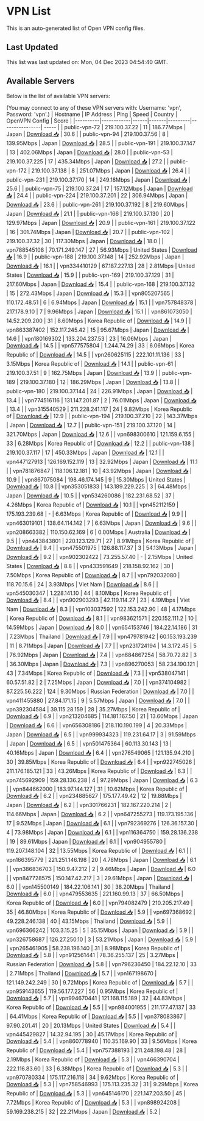 # VPN List

This is an auto-generated list of Open VPN config files.

## Last Updated

This list was last updated on: Mon, 04 Dec 2023 04:54:40 GMT.

## Available Servers

Below is the list of available VPN servers:

(You may connect to any of these VPN servers with: Username: 'vpn', Password: 'vpn'.)
| Hostname | IP Address | Ping | Speed | Country | OpenVPN Config | Score |
|----------|------------|------|-------|---------|----------------| ----- |
| public-vpn-72 | 219.100.37.22 | 11 | 186.77Mbps | Japan | [Download 📥](./configs/server_0_JP.ovpn) | 30.6 |
| public-vpn-94 | 219.100.37.56 | 8 | 139.95Mbps | Japan | [Download 📥](./configs/server_1_JP.ovpn) | 28.5 |
| public-vpn-191 | 219.100.37.147 | 13 | 402.06Mbps | Japan | [Download 📥](./configs/server_2_JP.ovpn) | 28.0 |
| public-vpn-53 | 219.100.37.225 | 17 | 435.34Mbps | Japan | [Download 📥](./configs/server_3_JP.ovpn) | 27.2 |
| public-vpn-172 | 219.100.37.138 | 8 | 251.07Mbps | Japan | [Download 📥](./configs/server_4_JP.ovpn) | 26.4 |
| public-vpn-231 | 219.100.37.170 | 14 | 249.18Mbps | Japan | [Download 📥](./configs/server_5_JP.ovpn) | 25.6 |
| public-vpn-75 | 219.100.37.24 | 17 | 157.12Mbps | Japan | [Download 📥](./configs/server_6_JP.ovpn) | 24.4 |
| public-vpn-224 | 219.100.37.201 | 22 | 306.94Mbps | Japan | [Download 📥](./configs/server_7_JP.ovpn) | 23.6 |
| public-vpn-261 | 219.100.37.192 | 8 | 219.60Mbps | Japan | [Download 📥](./configs/server_8_JP.ovpn) | 21.1 |
| public-vpn-166 | 219.100.37.130 | 20 | 129.97Mbps | Japan | [Download 📥](./configs/server_9_JP.ovpn) | 20.9 |
| public-vpn-161 | 219.100.37.122 | 16 | 301.74Mbps | Japan | [Download 📥](./configs/server_10_JP.ovpn) | 20.7 |
| public-vpn-102 | 219.100.37.32 | 30 | 117.30Mbps | Japan | [Download 📥](./configs/server_11_JP.ovpn) | 18.0 |
| vpn788545108 | 70.171.249.147 | 27 | 56.93Mbps | United States | [Download 📥](./configs/server_12_US.ovpn) | 16.9 |
| public-vpn-188 | 219.100.37.148 | 14 | 252.92Mbps | Japan | [Download 📥](./configs/server_13_JP.ovpn) | 16.1 |
| vpn334410129 | 67.187.227.13 | 28 | 2.81Mbps | United States | [Download 📥](./configs/server_14_US.ovpn) | 15.9 |
| public-vpn-169 | 219.100.37.129 | 31 | 217.60Mbps | Japan | [Download 📥](./configs/server_15_JP.ovpn) | 15.4 |
| public-vpn-168 | 219.100.37.132 | 15 | 272.43Mbps | Japan | [Download 📥](./configs/server_16_JP.ovpn) | 15.3 |
| vpn805207565 | 110.172.48.51 | 6 | 6.94Mbps | Japan | [Download 📥](./configs/server_17_JP.ovpn) | 15.1 |
| vpn757848378 | 217.178.9.10 | 7 | 9.96Mbps | Japan | [Download 📥](./configs/server_18_JP.ovpn) | 15.1 |
| vpn861073050 | 14.52.209.200 | 31 | 8.60Mbps | Korea Republic of | [Download 📥](./configs/server_19_KR.ovpn) | 14.9 |
| vpn863387402 | 152.117.245.42 | 15 | 95.67Mbps | Japan | [Download 📥](./configs/server_20_JP.ovpn) | 14.6 |
| vpn180169302 | 133.204.237.53 | 23 | 16.06Mbps | Japan | [Download 📥](./configs/server_21_JP.ovpn) | 14.5 |
| vpn577575804 | 1.244.74.29 | 33 | 6.06Mbps | Korea Republic of | [Download 📥](./configs/server_22_KR.ovpn) | 14.5 |
| vpn260625115 | 222.101.11.136 | 33 | 3.15Mbps | Korea Republic of | [Download 📥](./configs/server_23_KR.ovpn) | 14.1 |
| public-vpn-61 | 219.100.37.51 | 9 | 162.75Mbps | Japan | [Download 📥](./configs/server_24_JP.ovpn) | 13.9 |
| public-vpn-189 | 219.100.37.180 | 12 | 186.29Mbps | Japan | [Download 📥](./configs/server_25_JP.ovpn) | 13.8 |
| public-vpn-180 | 219.100.37.144 | 24 | 226.91Mbps | Japan | [Download 📥](./configs/server_26_JP.ovpn) | 13.4 |
| vpn774516116 | 131.147.201.87 | 2 | 76.01Mbps | Japan | [Download 📥](./configs/server_27_JP.ovpn) | 13.4 |
| vpn315540529 | 211.228.241.117 | 24 | 9.82Mbps | Korea Republic of | [Download 📥](./configs/server_28_KR.ovpn) | 12.9 |
| public-vpn-194 | 219.100.37.210 | 22 | 143.37Mbps | Japan | [Download 📥](./configs/server_29_JP.ovpn) | 12.7 |
| public-vpn-151 | 219.100.37.120 | 14 | 321.70Mbps | Japan | [Download 📥](./configs/server_30_JP.ovpn) | 12.6 |
| vpn698300610 | 121.159.6.155 | 33 | 6.28Mbps | Korea Republic of | [Download 📥](./configs/server_31_KR.ovpn) | 12.2 |
| public-vpn-138 | 219.100.37.117 | 17 | 450.33Mbps | Japan | [Download 📥](./configs/server_32_JP.ovpn) | 12.1 |
| vpn447127913 | 126.169.152.119 | 13 | 32.92Mbps | Japan | [Download 📥](./configs/server_33_JP.ovpn) | 11.1 |
| vpn781876847 | 118.106.12.181 | 10 | 43.92Mbps | Japan | [Download 📥](./configs/server_34_JP.ovpn) | 10.9 |
| vpn867075084 | 198.46.174.145 | 9 | 15.30Mbps | United States | [Download 📥](./configs/server_35_US.ovpn) | 10.8 |
| vpn353051833 | 143.189.229.225 | 3 | 64.48Mbps | Japan | [Download 📥](./configs/server_36_JP.ovpn) | 10.5 |
| vpn534260086 | 182.231.68.52 | 37 | 4.26Mbps | Korea Republic of | [Download 📥](./configs/server_37_KR.ovpn) | 10.1 |
| vpn452112159 | 175.193.239.68 | - | 6.63Mbps | Korea Republic of | [Download 📥](./configs/server_38_KR.ovpn) | 9.9 |
| vpn463019101 | 138.64.114.142 | 7 | 6.63Mbps | Japan | [Download 📥](./configs/server_39_JP.ovpn) | 9.6 |
| vpn208663382 | 110.150.62.169 | 6 | 0.00Mbps | Australia | [Download 📥](./configs/server_40_AU.ovpn) | 9.5 |
| vpn443843801 | 220.123.129.71 | 27 | 8.91Mbps | Korea Republic of | [Download 📥](./configs/server_41_KR.ovpn) | 9.4 |
| vpn475501975 | 126.88.117.37 | 3 | 54.13Mbps | Japan | [Download 📥](./configs/server_42_JP.ovpn) | 9.2 |
| vpn902302422 | 73.255.57.40 | - | 2.15Mbps | United States | [Download 📥](./configs/server_43_US.ovpn) | 8.8 |
| vpn433591649 | 218.158.92.162 | 30 | 7.50Mbps | Korea Republic of | [Download 📥](./configs/server_44_KR.ovpn) | 8.7 |
| vpn792032080 | 118.70.15.6 | 24 | 3.93Mbps | Viet Nam | [Download 📥](./configs/server_45_VN.ovpn) | 8.6 |
| vpn545030347 | 1.228.141.10 | 44 | 8.10Mbps | Korea Republic of | [Download 📥](./configs/server_46_KR.ovpn) | 8.4 |
| vpn902903293 | 42.119.114.27 | 23 | 4.19Mbps | Viet Nam | [Download 📥](./configs/server_47_VN.ovpn) | 8.3 |
| vpn103037592 | 122.153.242.90 | 48 | 4.17Mbps | Korea Republic of | [Download 📥](./configs/server_48_KR.ovpn) | 8.1 |
| vpn983621571 | 220.152.111.2 | 10 | 14.59Mbps | Japan | [Download 📥](./configs/server_49_JP.ovpn) | 8.0 |
| vpn654153746 | 184.22.14.186 | 31 | 7.23Mbps | Thailand | [Download 📥](./configs/server_50_TH.ovpn) | 7.9 |
| vpn479781942 | 60.153.193.239 | 11 | 8.71Mbps | Japan | [Download 📥](./configs/server_51_JP.ovpn) | 7.7 |
| vpn231724194 | 14.3.172.45 | 5 | 76.92Mbps | Japan | [Download 📥](./configs/server_52_JP.ovpn) | 7.4 |
| vpn684867254 | 58.70.72.82 | 3 | 36.30Mbps | Japan | [Download 📥](./configs/server_53_JP.ovpn) | 7.3 |
| vpn896270053 | 58.234.190.121 | 43 | 7.34Mbps | Korea Republic of | [Download 📥](./configs/server_54_KR.ovpn) | 7.3 |
| vpn538047141 | 60.57.51.82 | 2 | 7.25Mbps | Japan | [Download 📥](./configs/server_55_JP.ovpn) | 7.0 |
| vpn374104982 | 87.225.56.222 | 124 | 9.30Mbps | Russian Federation | [Download 📥](./configs/server_56_RU.ovpn) | 7.0 |
| vpn411455880 | 27.84.171.15 | 9 | 5.57Mbps | Japan | [Download 📥](./configs/server_57_JP.ovpn) | 7.0 |
| vpn392304584 | 39.115.28.159 | 28 | 35.27Mbps | Korea Republic of | [Download 📥](./configs/server_58_KR.ovpn) | 6.9 |
| vpn213204685 | 114.181.167.50 | 21 | 13.60Mbps | Japan | [Download 📥](./configs/server_59_JP.ovpn) | 6.6 |
| vpn656308186 | 218.110.190.199 | 4 | 20.33Mbps | Japan | [Download 📥](./configs/server_60_JP.ovpn) | 6.5 |
| vpn999934323 | 119.231.64.17 | 3 | 91.59Mbps | Japan | [Download 📥](./configs/server_61_JP.ovpn) | 6.5 |
| vpn501475364 | 60.113.30.143 | 13 | 40.16Mbps | Japan | [Download 📥](./configs/server_62_JP.ovpn) | 6.4 |
| vpn276549065 | 121.135.94.210 | 30 | 39.85Mbps | Korea Republic of | [Download 📥](./configs/server_63_KR.ovpn) | 6.4 |
| vpn922745026 | 211.176.185.121 | 33 | 43.26Mbps | Korea Republic of | [Download 📥](./configs/server_64_KR.ovpn) | 6.3 |
| vpn745692909 | 159.28.136.238 | 4 | 97.29Mbps | Japan | [Download 📥](./configs/server_65_JP.ovpn) | 6.3 |
| vpn844662000 | 183.97.144.127 | 31 | 10.62Mbps | Korea Republic of | [Download 📥](./configs/server_66_KR.ovpn) | 6.2 |
| vpn234885627 | 175.177.49.42 | 12 | 19.88Mbps | Japan | [Download 📥](./configs/server_67_JP.ovpn) | 6.2 |
| vpn301766231 | 182.167.220.214 | 2 | 114.66Mbps | Japan | [Download 📥](./configs/server_68_JP.ovpn) | 6.2 |
| vpn647255273 | 119.173.195.136 | 17 | 9.52Mbps | Japan | [Download 📥](./configs/server_69_JP.ovpn) | 6.1 |
| vpn792369276 | 126.36.157.30 | 4 | 73.98Mbps | Japan | [Download 📥](./configs/server_70_JP.ovpn) | 6.1 |
| vpn116364750 | 159.28.136.238 | 19 | 89.61Mbps | Japan | [Download 📥](./configs/server_71_JP.ovpn) | 6.1 |
| vpn904955780 | 119.207.148.104 | 32 | 13.55Mbps | Korea Republic of | [Download 📥](./configs/server_72_KR.ovpn) | 6.1 |
| vpn166395779 | 221.251.146.198 | 20 | 4.78Mbps | Japan | [Download 📥](./configs/server_73_JP.ovpn) | 6.1 |
| vpn386836703 | 150.9.47.212 | 2 | 9.46Mbps | Japan | [Download 📥](./configs/server_74_JP.ovpn) | 6.0 |
| vpn847728575 | 150.147.42.217 | 3 | 29.61Mbps | Japan | [Download 📥](./configs/server_75_JP.ovpn) | 6.0 |
| vpn145500149 | 184.22.106.141 | 30 | 38.20Mbps | Thailand | [Download 📥](./configs/server_76_TH.ovpn) | 6.0 |
| vpn479553635 | 221.160.99.13 | 37 | 66.50Mbps | Korea Republic of | [Download 📥](./configs/server_77_KR.ovpn) | 6.0 |
| vpn794082479 | 210.205.217.49 | 35 | 46.80Mbps | Korea Republic of | [Download 📥](./configs/server_78_KR.ovpn) | 5.9 |
| vpn697368692 | 49.228.246.138 | 40 | 43.15Mbps | Thailand | [Download 📥](./configs/server_79_TH.ovpn) | 5.9 |
| vpn696366242 | 103.3.15.25 | 5 | 35.15Mbps | Japan | [Download 📥](./configs/server_80_JP.ovpn) | 5.9 |
| vpn326758687 | 126.27.250.10 | 3 | 53.21Mbps | Japan | [Download 📥](./configs/server_81_JP.ovpn) | 5.9 |
| vpn265461905 | 58.238.196.140 | 31 | 8.98Mbps | Korea Republic of | [Download 📥](./configs/server_82_KR.ovpn) | 5.8 |
| vpn912561441 | 78.36.255.137 | 25 | 3.27Mbps | Russian Federation | [Download 📥](./configs/server_83_RU.ovpn) | 5.8 |
| vpn796236450 | 184.22.12.10 | 33 | 2.71Mbps | Thailand | [Download 📥](./configs/server_84_TH.ovpn) | 5.7 |
| vpn167198670 | 121.149.242.249 | 30 | 9.72Mbps | Korea Republic of | [Download 📥](./configs/server_85_KR.ovpn) | 5.7 |
| vpn959143655 | 119.56.177.227 | 56 | 0.95Mbps | Korea Republic of | [Download 📥](./configs/server_86_KR.ovpn) | 5.7 |
| vpn994670441 | 121.168.115.189 | 32 | 44.83Mbps | Korea Republic of | [Download 📥](./configs/server_87_KR.ovpn) | 5.5 |
| vpn984001955 | 211.177.47.137 | 33 | 64.41Mbps | Korea Republic of | [Download 📥](./configs/server_88_KR.ovpn) | 5.5 |
| vpn378083867 | 97.90.201.41 | 20 | 20.13Mbps | United States | [Download 📥](./configs/server_89_US.ovpn) | 5.4 |
| vpn445429827 | 14.32.94.195 | 30 | 45.17Mbps | Korea Republic of | [Download 📥](./configs/server_90_KR.ovpn) | 5.4 |
| vpn860778940 | 110.35.169.90 | 33 | 9.56Mbps | Korea Republic of | [Download 📥](./configs/server_91_KR.ovpn) | 5.4 |
| vpn757388193 | 211.248.198.48 | 28 | 2.19Mbps | Korea Republic of | [Download 📥](./configs/server_92_KR.ovpn) | 5.3 |
| vpn466390704 | 222.116.83.60 | 33 | 6.38Mbps | Korea Republic of | [Download 📥](./configs/server_93_KR.ovpn) | 5.3 |
| vpn970780334 | 175.117.216.118 | 34 | 9.62Mbps | Korea Republic of | [Download 📥](./configs/server_94_KR.ovpn) | 5.3 |
| vpn758546993 | 175.113.235.32 | 31 | 9.29Mbps | Korea Republic of | [Download 📥](./configs/server_95_KR.ovpn) | 5.3 |
| vpn645146170 | 221.147.203.50 | 45 | 7.72Mbps | Korea Republic of | [Download 📥](./configs/server_96_KR.ovpn) | 5.3 |
| vpn898924208 | 59.169.238.215 | 32 | 22.21Mbps | Japan | [Download 📥](./configs/server_97_JP.ovpn) | 5.2 |
